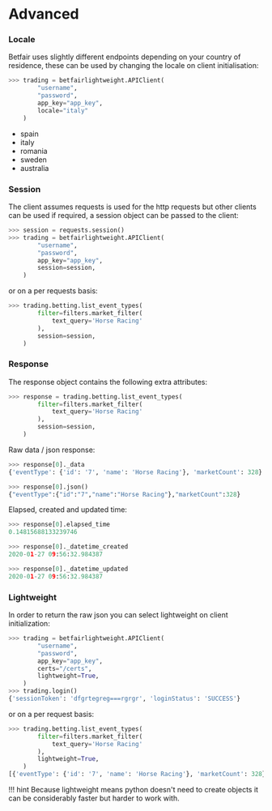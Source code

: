 # Advanced


### Locale

Betfair uses slightly different endpoints depending on your country of residence, these can be used by changing the locale on client initialisation:

```python
>>> trading = betfairlightweight.APIClient(
        "username", 
        "password", 
        app_key="app_key", 
        locale="italy"
    )
```

- spain
- italy
- romania
- sweden
- australia

### Session

The client assumes requests is used for the http requests but other clients can be used if required, a session object can be passed to the client:

```python
>>> session = requests.session()
>>> trading = betfairlightweight.APIClient(
        "username", 
        "password", 
        app_key="app_key", 
        session=session,
    )
```
 
 or on a per requests basis:

```python
>>> trading.betting.list_event_types(
        filter=filters.market_filter(
            text_query='Horse Racing'
        ),
        session=session,
    )
```

### Response

The response object contains the following extra attributes:


```python
>>> response = trading.betting.list_event_types(
        filter=filters.market_filter(
            text_query='Horse Racing'
        ),
        session=session,
    )
```

Raw data / json response:


```python
>>> response[0]._data
{'eventType': {'id': '7', 'name': 'Horse Racing'}, 'marketCount': 328}

>>> response[0].json()
{"eventType":{"id":"7","name":"Horse Racing"},"marketCount":328}
```

Elapsed, created and updated time:

```python
>>> response[0].elapsed_time
0.14815688133239746

>>> response[0]._datetime_created
2020-01-27 09:56:32.984387

>>> response[0]._datetime_updated
2020-01-27 09:56:32.984387
```

### Lightweight

In order to return the raw json you can select lightweight on client initialization:

```python
>>> trading = betfairlightweight.APIClient(
        "username", 
        "password", 
        app_key="app_key", 
        certs="/certs", 
        lightweight=True,
    )
>>> trading.login()
{'sessionToken': 'dfgrtegreg===rgrgr', 'loginStatus': 'SUCCESS'}
```

or on a per request basis:

```python
>>> trading.betting.list_event_types(
        filter=filters.market_filter(
            text_query='Horse Racing'
        ),
        lightweight=True,
    )
[{'eventType': {'id': '7', 'name': 'Horse Racing'}, 'marketCount': 328}]
```

!!! hint
    Because lightweight means python doesn't need to create objects it can be considerably faster but harder to work with.
